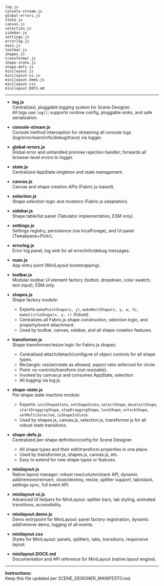 ```filelist
log.js
console-stream.js
global-errors.js
state.js
canvas.js
selection.js
sidebar.js
settings.js
errorlog.js
main.js
toolbar.js
shapes.js
transformer.js
shape-state.js
shape-defs.js
minilayout.js
minilayout-ui.js
minilayout.demo.js
minilayout.css
minilayout.DOCS.md
```

---

- **log.js**  
  Centralized, pluggable logging system for Scene Designer.  
  All logs use `log()`; supports runtime config, pluggable sinks, and safe serialization.

- **console-stream.js**  
  Console method interception for streaming all console logs (log/error/warn/info/debug/trace) via logger.

- **global-errors.js**  
  Global error and unhandled promise rejection handler; forwards all browser-level errors to logger.

- **state.js**  
  Centralized AppState singleton and state management.

- **canvas.js**  
  Canvas and shape creation APIs (Fabric.js-based).

- **selection.js**  
  Shape selection logic and mutators (Fabric.js adaptation).

- **sidebar.js**  
  Shape table/list panel (Tabulator implementation, ESM only).

- **settings.js**  
  Settings registry, persistence (via localForage), and UI panel (Tweakpane+Pickr).

- **errorlog.js**  
  Error log panel, log sink for all error/info/debug messages.

- **main.js**  
  App entry point (MiniLayout bootstrapping).

- **toolbar.js**  
  Modular toolbar UI element factory (button, dropdown, color swatch, text input), ESM only.

- **shapes.js**  
  Shape factory module:  
  - Exports `makePointShape(x, y)`, `makeRectShape(x, y, w, h)`, `makeCircleShape(x, y, r)` (future).  
  - Centralizes all Fabric.js shape construction, selection logic, and property/event attachment.  
  - Used by toolbar, canvas, sidebar, and all shape-creation features.

- **transformer.js**  
  Shape transformer/resize logic for Fabric.js shapes:
  - Centralized attach/detach/configure of object controls for all shape types.
  - Rectangle: resize/rotate as allowed, aspect ratio enforced for circle.
  - Point: no controls/transform (not resizable).
  - Invoked by canvas.js and consumes AppState, selection.
  - All logging via log.js.

- **shape-state.js**  
  Per-shape state machine module:
  - Exports: `initShapeState`, `setShapeState`, `selectShape`, `deselectShape`, `startDraggingShape`, `stopDraggingShape`, `lockShape`, `unlockShape`, `setMultiSelected`, `isShapeInState`.
  - Used by shapes.js, canvas.js, selection.js, transformer.js for all robust state transitions.

- **shape-defs.js**  
  Centralized per-shape definition/config for Scene Designer.
  - All shape types and their edit/transform properties in one place.
  - Used by transformer.js, shapes.js, canvas.js, etc.
  - Easy to extend for new shape types or features.

- **minilayout.js**  
  Native layout manager: robust row/column/stack API, dynamic add/remove/reinsert, close/destroy, resize, splitter support, tab/stack, settings sync, full event API.

- **minilayout-ui.js**  
  Advanced UI helpers for MiniLayout: splitter bars, tab styling, animated transitions, accessibility.

- **minilayout.demo.js**  
  Demo entrypoint for MiniLayout: panel factory registration, dynamic add/remove demo, logging of all events.

- **minilayout.css**  
  Styles for MiniLayout: panels, splitters, tabs, transitions, responsive layout.

- **minilayout.DOCS.md**  
  Documentation and API reference for MiniLayout (native layout engine).

---

**Instructions:**  
Keep this file updated per SCENE_DESIGNER_MANIFESTO.md.

